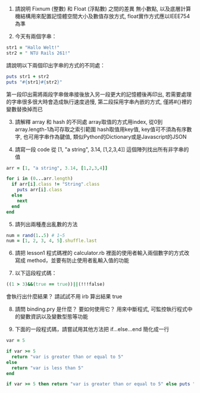 1. 請說明 Fixnum (整數) 和 Float (浮點數) 之間的差異
  無小數點, 以及底層計算機結構用來配置記憶體空間大小及數值存放方式, float實作方式應以IEEE754為準

2. 今天有兩個字串：
  ```ruby 
  str1 = "Hallo Welt!" 
  str2 = " NTU Rails 261!"
  ```
請說明以下兩個印出字串的方式的不同處：
  ```ruby
  puts str1 + str2
  puts "#{str1}#{str2}"
  ```
  第一段印出需將兩段字串做串接後放入另一段更大的記憶體後再印出, 若需要處理的字串很多很大時會造成執行速度過慢, 第二段採用字串內嵌的方式, 僅將#{}裡的變數替換掉而已

3. 請解釋 array 和 hash 的不同處
array取值的方式用index, 從0到array.length-1為可存取之索引範圍
hash取值用key值, key值可不須為有序數字, 也可用字串作為鍵值, 類似Python的Dictionary或是Javascript的JSON

4. 請寫一段 code 從 [1, "a string", 3.14, [1,2,3,4]] 這個陣列找出所有非字串的值
  ```ruby
  arr = [1, "a string", 3.14, [1,2,3,4]]
  
  for i in (0...arr.length)
    if arr[i].class != "String".class
      puts arr[i].class
    else
      next
    end
  end
  ```

5. 請列出兩種產出亂數的方法
  ```ruby
  num = rand(1..5) # 1~5
  num = [1, 2, 3, 4, 5].shuffle.last
  ```

6. 請把 lesson1 程式碼裡的 calculator.rb 裡面的使用者輸入兩個數字的方式改寫成 method，並要有防止使用者亂輸入值的功能


7. 以下這段程式碼：
  ```ruby
  ((1 > 3)&&(true == true))||(!!!false)
  ```
  會執行出什麼結果？ 請試試不用 irb 算出結果
  true

8. 請問 binding.pry 是什麼？ 要如何使用它？
  用來中斷程式, 可監控執行程式中的變數資訊以及變數型態等功能

9. 下面的一段程式碼，請嘗試用其他方法把 if...else...end 簡化成一行

  ```ruby
  var = 5

  if var >= 5
  	return "var is greater than or equal to 5"
  else
  	return "var is less than 5"
  end
  ```
  
  ```ruby
  if var >= 5 then return "var is greater than or equal to 5" else puts "var is less than 5" end
  ```
